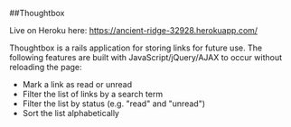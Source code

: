##Thoughtbox

Live on Heroku here: https://ancient-ridge-32928.herokuapp.com/

Thoughtbox is a rails application for storing links for future use. The following features are built with JavaScript/jQuery/AJAX to occur without reloading the page:

- Mark a link as read or unread
- Filter the list of links by a search term
- Filter the list by status (e.g. "read" and "unread")
- Sort the list alphabetically
